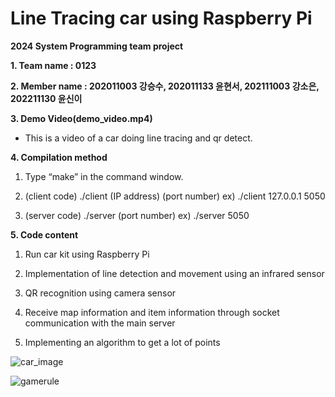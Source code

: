 Line Tracing car using Raspberry Pi
=
**2024 System Programming team project**

**1. Team name : 0123**

**2. Member name : 202011003 강승수, 202011133 윤현서, 202111003 강소은, 202211130 윤신이**

**3. Demo Video(demo_video.mp4)**

- This is a video of a car doing line tracing and qr detect.

**4. Compilation method**

1. Type “make” in the command window.

2. (client code) ./client (IP address) (port number)
  ex) ./client 127.0.0.1 5050

3. (server code) ./server (port number)
  ex) ./server 5050

**5. Code content**

1. Run car kit using Raspberry Pi

2. Implementation of line detection and movement using an infrared sensor

3. QR recognition using camera sensor

4. Receive map information and item information through socket communication with the main server

5. Implementing an algorithm to get a lot of points

![car_image](https://github.com/franktome/2024_System_Programming_teamproject/assets/154505487/bdc918f0-b50d-460d-82ea-1e9356ce50e0)

![gamerule](https://github.com/franktome/2024_System_Programming_teamproject/assets/154505487/e80a7403-eb06-4e39-b83c-d102b8a35c1b)
